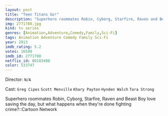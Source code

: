 ```yaml
---
layout: post
title: "Teen Titans Go!"
description: "Superhero roommates Robin, Cyborg, Starfire, Raven and Beast Boy love saving the day, but what happens when they're done fighting crime?::Cartoon Network.."
img: 2771780.jpg
kind: tv series
genres: [Animation,Adventure,Comedy,Family,Sci-Fi]
tags: Animation Adventure Comedy Family Sci-Fi 
year: 2013
imdb_rating: 5.2
votes: 16549
imdb_id: 2771780
netflix_id: 80103408
color: 533747
---
```

Director: `N/A`  

Cast: `Greg Cipes` `Scott Menville` `Khary Payton` `Hynden Walch` `Tara Strong` 

Superhero roommates Robin, Cyborg, Starfire, Raven and Beast Boy love saving the day, but what happens when they're done fighting crime?::Cartoon Network